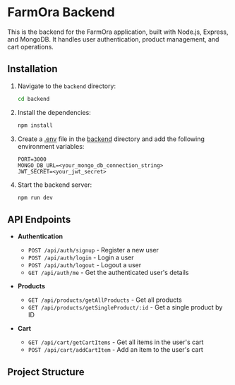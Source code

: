 # FarmOra Backend

This is the backend for the FarmOra application, built with Node.js, Express, and MongoDB. It handles user authentication, product management, and cart operations.

## Installation

1. Navigate to the `backend` directory:
    ```sh
    cd backend
    ```

2. Install the dependencies:
    ```sh
    npm install
    ```

3. Create a [.env](http://_vscodecontentref_/1) file in the [backend](http://_vscodecontentref_/2) directory and add the following environment variables:
    ```env
    PORT=3000
    MONGO_DB_URL=<your_mongo_db_connection_string>
    JWT_SECRET=<your_jwt_secret>
    ```

4. Start the backend server:
    ```sh
    npm run dev
    ```

## API Endpoints

- **Authentication**
  - `POST /api/auth/signup` - Register a new user
  - `POST /api/auth/login` - Login a user
  - `POST /api/auth/logout` - Logout a user
  - `GET /api/auth/me` - Get the authenticated user's details

- **Products**
  - `GET /api/products/getAllProducts` - Get all products
  - `GET /api/products/getSingleProduct/:id` - Get a single product by ID

- **Cart**
  - `GET /api/cart/getCartItems` - Get all items in the user's cart
  - `POST /api/cart/addCartItem` - Add an item to the user's cart

## Project Structure
